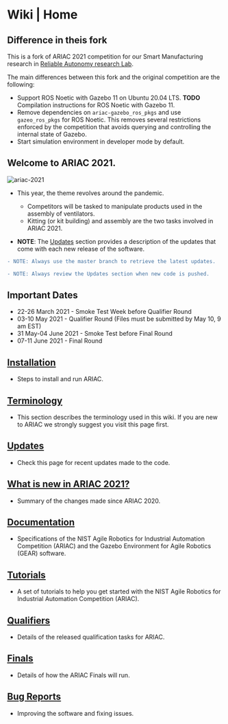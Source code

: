 # Wiki | Home

## Difference in theis fork

This is a fork of ARIAC 2021 competition for our Smart Manufacturing research 
in [Reliable Autonomy research Lab](https://mitras.ece.illinois.edu/group.html).

The main differences between this fork and the original competition are the
following:

+ Support ROS Noetic with Gazebo 11 on Ubuntu 20.04 LTS. **TODO** Compilation
  instructions for ROS Noetic with Gazebo 11.
+ Remove dependencies on `ariac-gazebo_ros_pkgs` and use `gazeo_ros_pkgs` for
  ROS Noetic.
  This removes several restrictions enforced by the competition that avoids 
  querying and controlling the internal state of Gazebo.
+ Start simulation environment in developer mode by default.


## Welcome to ARIAC 2021.

<!-- **NOTE**: These pages are in the process of being updated. If you see something that looks like it got missed, please send us an email at ariac@nist.gov -->

![ariac-2021](wiki/figures/ariac2021_environment.jpeg)

- This year, the theme revolves around the pandemic. 
  - Competitors will be tasked to manipulate products used in the assembly of ventilators. 
  - Kitting (or kit building) and assembly are the two tasks involved in ARIAC 2021.

- **NOTE**: The [Updates](wiki/misc/updates.md) section provides a description of the updates that come with each new release of the software.
  
```diff
- NOTE: Always use the master branch to retrieve the latest updates.
```

```diff
- NOTE: Always review the Updates section when new code is pushed.
```
<!---<img src="wiki/figures/ariac2020_3.jpg" alt="alt text" width="600" class="center">-->

## Important Dates

- 22-26 March 2021 - Smoke Test Week before Qualifier Round
- 03-10 May 2021 - Qualifier Round (Files must be submitted by May 10, 9 am EST)
- 31 May-04 June 2021 - Smoke Test before Final Round
- 07-11 June 2021 - Final Round

## [Installation](wiki/tutorials/installation.md)

- Steps to install and run ARIAC.

## [Terminology](wiki/misc/terminology.md)

- This section describes the terminology used in this wiki. If you are new to ARIAC we strongly suggest you visit this page first.
  
## [Updates](wiki/misc/updates.md)

- Check this page for recent updates made to the code.

## [What is new in ARIAC 2021?](wiki/misc/whatisnew.md)

- Summary of the changes made since ARIAC 2020.

## [Documentation](wiki/documentation/documentation.md)

- Specifications of the NIST Agile Robotics for Industrial Automation Competition (ARIAC) and the Gazebo Environment for Agile Robotics (GEAR) software.

## [Tutorials](wiki/tutorials/tutorials.md)

- A set of tutorials to help you get started with the NIST Agile Robotics for Industrial Automation Competition (ARIAC).

## [Qualifiers](wiki/qualifiers/qualifier.md)

- Details of the released qualification tasks for ARIAC.

## [Finals](wiki/finals/finals.md)

- Details of how the ARIAC Finals will run.

## [Bug Reports](wiki/misc/bug_report.md)

- Improving the software and fixing issues.
